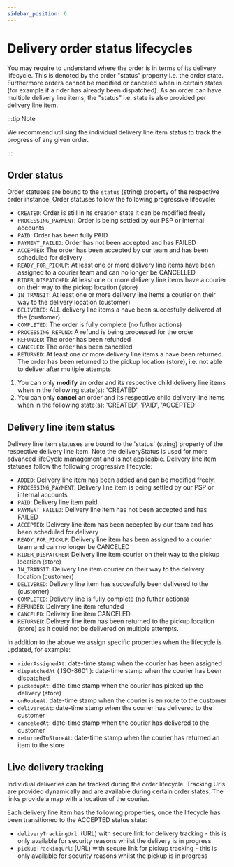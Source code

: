 ```yaml
---
sidebar_position: 6
---
```


# Delivery order status lifecycles

You may require to understand where the order is in terms of its delivery lifecycle. 
This is denoted by the order "status" property i.e. the order state.
Furthermore orders cannot be modified or canceled when in certain states (for example if a rider has already been dispatched).
As an order can have multiple delivery line items, the "status" i.e. state is also provided per delivery line item.

:::tip Note

We recommend utilising the individual delivery line item status to track the progress of any given order.

:::

## Order status
Order statuses are bound to the `status` (string) property of the respective order instance.
Order statuses follow the following progressive lifecycle:

- `CREATED`: Order is still in its creation state it can be modified freely
- `PROCESSING_PAYMENT`: Order is being settled by our PSP or internal accounts
- `PAID`: Order has been fully PAID
- `PAYMENT_FAILED`: Order has not been accepted and has FAILED
- `ACCEPTED`: The order has been accepted by our team and has been scheduled for delivery
- `READY_FOR_PICKUP`: At least one or more delivery line items have been assigned to a courier team and can no longer be CANCELLED
- `RIDER_DISPATCHED`: At least one or more delivery line items have a courier on their way to the pickup location (store)
- `IN_TRANSIT`: At least one or more delivery line items a courier on their way to the delivery location (customer)
- `DELIVERED`: ALL delivery line items a have been succesfully delivered at the (customer)
- `COMPLETED`: The order is fully complete (no futher actions)
- `PROCESSING_REFUND`: A refund is being processed for the order
- `REFUNDED`: The order has been refunded
- `CANCELED`: The order has been cancelled
- `RETURNED`: At least one or more delivery line items a have been returned. The order has been returned to the pickup location (store), i.e. not able to deliver after multiple attempts

1. You can only **modify** an order and its respective child delivery line items when in the following state(s): 'CREATED'
2. You can only **cancel** an order and its respective child delivery line items when in the following state(s): 'CREATED', 'PAID', 'ACCEPTED'

## Delivery line item status
Delivery line item statuses are bound to the 'status' (string) property of the respective delivery line item. 
Note the deliveryStatus is used for more advanced lifeCycle management and is not applicable.
Delivery line item statuses follow the following progressive lifecycle:

- `ADDED`: Delivery line item has been added and can be modified freely.
- `PROCESSING_PAYMENT`: Delivery line item is being settled by our PSP or internal accounts
- `PAID`: Delivery line item paid
- `PAYMENT_FAILED`: Delivery line item has not been accepted and has FAILED
- `ACCEPTED`: Delivery line item has been accepted by our team and has been scheduled for delivery
- `READY_FOR_PICKUP`: Delivery line item has been assigned to a courier team and can no longer be CANCELED
- `RIDER_DISPATCHED`: Delivery line item courier on their way to the pickup location (store)
- `IN_TRANSIT`: Delivery line item courier on their way to the delivery location (customer)
- `DELIVERED`: Delivery line item has succesfully been delivered to the (customer)
- `COMPLETED`: Delivery line is fully complete (no futher actions)
- `REFUNDED`: Delivery line item refunded
- `CANCELED`: Delivery line item CANCELED
- `RETURNED`: Delivery line item has been returned to the pickup location (store) as it could not be delivered on multiple attempts.

In addition to the above we assign specific properties when the lifecycle is updated, for example:
- `riderAssignedAt`: date-time stamp when the courier has been assigned
- `dispatchedAt` ( ISO-8601 ): date-time stamp when the courier has been dispatched
- `pickedupAt`: date-time stamp when the courier has picked up the delivery (store)
- `onRouteAt`: date-time stamp when the courier is en route to the customer
- `deliveredAt`: date-time stamp when the courier has delivered to the customer
- `canceledAt`: date-time stamp when the courier has delivered to the customer
- `returnedToStoreAt`: date-time stamp when the courier has returned an item to the store

## Live delivery tracking
Individual deliveries can be tracked during the order lifecycle. Tracking Urls are provided dynamically and are available during certain order states.
The links provide a map with a location of the courier.

Each delivery line item has the following properties, once the lifecycle has been transitioned to the ACCEPTED status state:
- `deliveryTrackingUrl`: (URL) with secure link for delivery tracking - this is only available for security reasons whilst the delivery is in progress
- `pickupTrackingUrl`: (URL) with secure link for pickup tracking - this is only available for security reasons whilst the pickup is in progress
